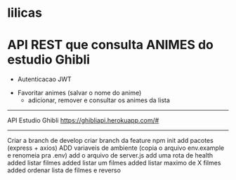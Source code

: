 # lilicas

# API REST que consulta ANIMES do estudio Ghibli

- Autenticacao JWT
<!-- - Lista os animes em ordem alfabetica (lista deve ser paginadas) -->
<!-- - Consulta animes por id -->
- Favoritar animes (salvar o nome do anime)
  - adicionar, remover e consultar os animes da lista
----------------------------------------------------------------
API Estudio Ghibli
https://ghibliapi.herokuapp.com/#

----------------------------------------------------------------
Criar a branch de develop
criar branch da feature
npm init
add pacotes (express + axios)
ADD variaveis de ambiente (copia o arquivo env.example e renomeia pra .env)
add o arquivo de server.js
add uma rota de health
added listar filmes
added listar um filmes
added listar maximo de X filmes
added ordenar lista de filmes e reverso
